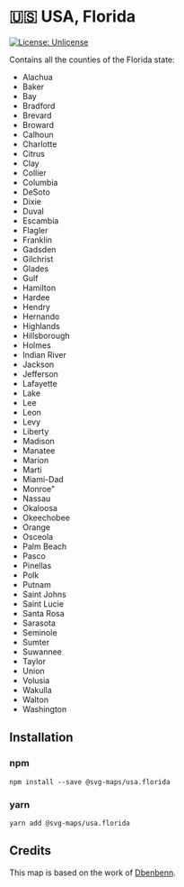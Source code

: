 # 🇺🇸 USA, Florida

[![License: Unlicense](https://img.shields.io/badge/license-Unlicense-blue.svg)](http://unlicense.org/)

Contains all the counties of the Florida state:
* Alachua
* Baker
* Bay
* Bradford
* Brevard
* Broward
* Calhoun
* Charlotte
* Citrus
* Clay
* Collier
* Columbia
* DeSoto
* Dixie
* Duval
* Escambia
* Flagler
* Franklin
* Gadsden
* Gilchrist
* Glades
* Gulf
* Hamilton
* Hardee
* Hendry
* Hernando
* Highlands
* Hillsborough
* Holmes
* Indian River
* Jackson
* Jefferson
* Lafayette
* Lake
* Lee
* Leon
* Levy
* Liberty
* Madison
* Manatee
* Marion
* Marti
* Miami-Dad
* Monroe"
* Nassau
* Okaloosa
* Okeechobee
* Orange
* Osceola
* Palm Beach
* Pasco
* Pinellas
* Polk
* Putnam
* Saint Johns
* Saint Lucie
* Santa Rosa
* Sarasota
* Seminole
* Sumter
* Suwannee
* Taylor
* Union
* Volusia
* Wakulla
* Walton
* Washington

## Installation

### npm

`npm install --save @svg-maps/usa.florida`

### yarn

`yarn add @svg-maps/usa.florida`

## Credits

This map is based on the work of [Dbenbenn](https://commons.wikimedia.org/wiki/User:Dbenbenn).